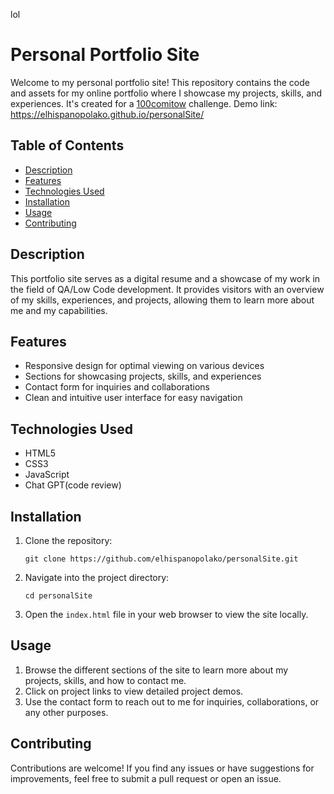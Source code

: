 lol
# Personal Portfolio Site

Welcome to my personal portfolio site! This repository contains the code and assets for my online portfolio where I showcase my projects, skills, and experiences. It's created for a [100comitow](https://100commitow.pl/repozytoria) challenge.
Demo link: https://elhispanopolako.github.io/personalSite/

## Table of Contents

- [Description](#description)
- [Features](#features)
- [Technologies Used](#technologies-used)
- [Installation](#installation)
- [Usage](#usage)
- [Contributing](#contributing)

## Description

This portfolio site serves as a digital resume and a showcase of my work in the field of QA/Low Code development. It provides visitors with an overview of my skills, experiences, and projects, allowing them to learn more about me and my capabilities.

## Features

- Responsive design for optimal viewing on various devices
- Sections for showcasing projects, skills, and experiences
- Contact form for inquiries and collaborations
- Clean and intuitive user interface for easy navigation

## Technologies Used

- HTML5
- CSS3
- JavaScript
- Chat GPT(code review) 
## Installation

1. Clone the repository:

   ```
   git clone https://github.com/elhispanopolako/personalSite.git
   ```

2. Navigate into the project directory:

   ```
   cd personalSite
   ```

3. Open the `index.html` file in your web browser to view the site locally.

## Usage

1. Browse the different sections of the site to learn more about my projects, skills, and how to contact me.
2. Click on project links to view detailed project demos.
3. Use the contact form to reach out to me for inquiries, collaborations, or any other purposes.

## Contributing

Contributions are welcome! If you find any issues or have suggestions for improvements, feel free to submit a pull request or open an issue.
